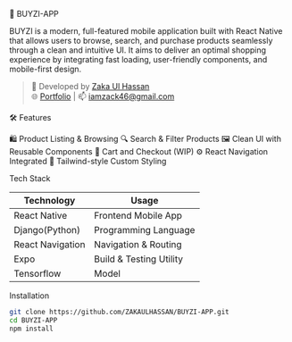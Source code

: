  📱 BUYZI-APP

BUYZI is a modern, full-featured mobile application built with React Native that allows users to browse, search, 
and purchase products seamlessly through a clean and intuitive UI. It aims to deliver an optimal shopping experience by integrating fast loading, 
user-friendly components, and mobile-first design.

> 🚀 Developed by [Zaka Ul Hassan](https://zakaulhassan.vercel.app)  
> 🌐 [Portfolio](https://zakaulhassan.vercel.app) | 📫 iamzack46@gmail.com



🛠️ Features

🛍️ Product Listing & Browsing
🔍 Search & Filter Products
🖼️ Clean UI with Reusable Components
🧾 Cart and Checkout (WIP)
⚙️ React Navigation Integrated
🎨 Tailwind-style Custom Styling



Tech Stack

| Technology       | Usage                     |
|------------------|---------------------------|
| React Native     | Frontend Mobile App       |
| Django(Python)   | Programming Language      |
| React Navigation | Navigation & Routing      |
| Expo             | Build & Testing Utility   |
| Tensorflow       | Model            |


Installation

```bash
git clone https://github.com/ZAKAULHASSAN/BUYZI-APP.git
cd BUYZI-APP
npm install

